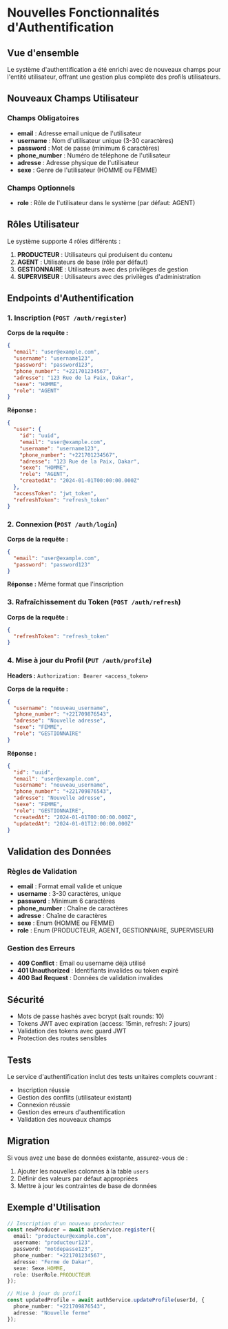 # Nouvelles Fonctionnalités d'Authentification

## Vue d'ensemble

Le système d'authentification a été enrichi avec de nouveaux champs pour l'entité utilisateur, offrant une gestion plus complète des profils utilisateurs.

## Nouveaux Champs Utilisateur

### Champs Obligatoires
- **email** : Adresse email unique de l'utilisateur
- **username** : Nom d'utilisateur unique (3-30 caractères)
- **password** : Mot de passe (minimum 6 caractères)
- **phone_number** : Numéro de téléphone de l'utilisateur
- **adresse** : Adresse physique de l'utilisateur
- **sexe** : Genre de l'utilisateur (HOMME ou FEMME)

### Champs Optionnels
- **role** : Rôle de l'utilisateur dans le système (par défaut: AGENT)

## Rôles Utilisateur

Le système supporte 4 rôles différents :

1. **PRODUCTEUR** : Utilisateurs qui produisent du contenu
2. **AGENT** : Utilisateurs de base (rôle par défaut)
3. **GESTIONNAIRE** : Utilisateurs avec des privilèges de gestion
4. **SUPERVISEUR** : Utilisateurs avec des privilèges d'administration

## Endpoints d'Authentification

### 1. Inscription (`POST /auth/register`)

**Corps de la requête :**
```json
{
  "email": "user@example.com",
  "username": "username123",
  "password": "password123",
  "phone_number": "+221701234567",
  "adresse": "123 Rue de la Paix, Dakar",
  "sexe": "HOMME",
  "role": "AGENT"
}
```

**Réponse :**
```json
{
  "user": {
    "id": "uuid",
    "email": "user@example.com",
    "username": "username123",
    "phone_number": "+221701234567",
    "adresse": "123 Rue de la Paix, Dakar",
    "sexe": "HOMME",
    "role": "AGENT",
    "createdAt": "2024-01-01T00:00:00.000Z"
  },
  "accessToken": "jwt_token",
  "refreshToken": "refresh_token"
}
```

### 2. Connexion (`POST /auth/login`)

**Corps de la requête :**
```json
{
  "email": "user@example.com",
  "password": "password123"
}
```

**Réponse :** Même format que l'inscription

### 3. Rafraîchissement du Token (`POST /auth/refresh`)

**Corps de la requête :**
```json
{
  "refreshToken": "refresh_token"
}
```

### 4. Mise à jour du Profil (`PUT /auth/profile`)

**Headers :** `Authorization: Bearer <access_token>`

**Corps de la requête :**
```json
{
  "username": "nouveau_username",
  "phone_number": "+221709876543",
  "adresse": "Nouvelle adresse",
  "sexe": "FEMME",
  "role": "GESTIONNAIRE"
}
```

**Réponse :**
```json
{
  "id": "uuid",
  "email": "user@example.com",
  "username": "nouveau_username",
  "phone_number": "+221709876543",
  "adresse": "Nouvelle adresse",
  "sexe": "FEMME",
  "role": "GESTIONNAIRE",
  "createdAt": "2024-01-01T00:00:00.000Z",
  "updatedAt": "2024-01-01T12:00:00.000Z"
}
```

## Validation des Données

### Règles de Validation
- **email** : Format email valide et unique
- **username** : 3-30 caractères, unique
- **password** : Minimum 6 caractères
- **phone_number** : Chaîne de caractères
- **adresse** : Chaîne de caractères
- **sexe** : Enum (HOMME ou FEMME)
- **role** : Enum (PRODUCTEUR, AGENT, GESTIONNAIRE, SUPERVISEUR)

### Gestion des Erreurs
- **409 Conflict** : Email ou username déjà utilisé
- **401 Unauthorized** : Identifiants invalides ou token expiré
- **400 Bad Request** : Données de validation invalides

## Sécurité

- Mots de passe hashés avec bcrypt (salt rounds: 10)
- Tokens JWT avec expiration (access: 15min, refresh: 7 jours)
- Validation des tokens avec guard JWT
- Protection des routes sensibles

## Tests

Le service d'authentification inclut des tests unitaires complets couvrant :
- Inscription réussie
- Gestion des conflits (utilisateur existant)
- Connexion réussie
- Gestion des erreurs d'authentification
- Validation des nouveaux champs

## Migration

Si vous avez une base de données existante, assurez-vous de :
1. Ajouter les nouvelles colonnes à la table `users`
2. Définir des valeurs par défaut appropriées
3. Mettre à jour les contraintes de base de données

## Exemple d'Utilisation

```typescript
// Inscription d'un nouveau producteur
const newProducer = await authService.register({
  email: "producteur@example.com",
  username: "producteur123",
  password: "motdepasse123",
  phone_number: "+221701234567",
  adresse: "Ferme de Dakar",
  sexe: Sexe.HOMME,
  role: UserRole.PRODUCTEUR
});

// Mise à jour du profil
const updatedProfile = await authService.updateProfile(userId, {
  phone_number: "+221709876543",
  adresse: "Nouvelle ferme"
});
```
